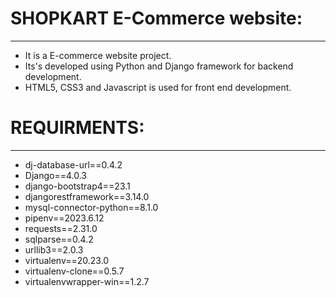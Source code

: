 # SHOPKART E-Commerce website:
------------------------------

* It is a E-commerce website project.
* Its's developed using Python and Django framework for backend development.
* HTML5, CSS3 and Javascript is used for front end development.

# REQUIRMENTS:
--------------

* dj-database-url==0.4.2
* Django==4.0.3
* django-bootstrap4==23.1
* djangorestframework==3.14.0
* mysql-connector-python==8.1.0
* pipenv==2023.6.12
* requests==2.31.0
* sqlparse==0.4.2
* urllib3==2.0.3
* virtualenv==20.23.0
* virtualenv-clone==0.5.7
* virtualenvwrapper-win==1.2.7



